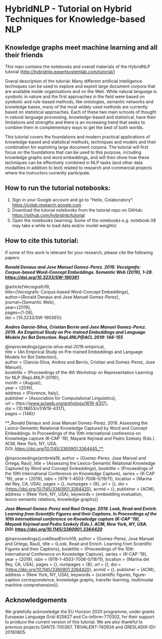 # HybridNLP - Tutorial on Hybrid Techniques for Knowledge-based NLP
## Knowledge graphs meet machine learning and all their friends

This repo contains the notebooks and overall materials of the HybridNLP tutorial (http://hybridnlp.expertsystemlab.com/tutorial/)

Overal description of the tutorial: Many different artificial intelligence techniques can be used to explore and exploit large document corpora that are available inside organizations and on the Web. While natural language is symbolic in nature and the first approaches in the field were based on symbolic and rule-based methods, like ontologies, semantic networks and knowledge bases, many of the most widely used methods are currently based on statistical approaches. Each of these two main schools of thought in natural language processing, knowledge-based and statistical, have their limitations and strengths and there is an increasing trend that seeks to combine them in complementary ways to get the best of both worlds.

This tutorial covers the foundations and modern practical applications of knowledge-based and statistical methods, techniques and models and their combination for exploiting large document corpora. The tutorial will first focus on the foundations that can be used to this purpose, including knowledge graphs and word embeddings, and will then show how these techniques can be effectively combined in NLP tasks (and other data modalities in addition to text) related to research and commercial projects where the instructors currently participate.

## How to run the tutorial notebooks:
1. Sign in your Google account and go to “Hello, Colaboratory”: https://colab.research.google.com 
2. Download the tutorial notebooks from the tutorial repo on GitHub: https://github.com/hybridnlp/tutorial 
3. Open the notebooks (warning: Some of the notebooks e.g. notebook 08 may take a while to load data and/or model weights)


## How to cite this tutorial:
If some of this work is relevant for your research, please cite the following papers:

**_Ronald Denaux and Jose Manuel Gomez-Perez. 2019. Vecsigrafo: Corpus-based Word-Concept Embeddings. Semantic Web (2019), 1–28. https://doi.org/10.3233/SW-190361_**

@article{Vecsigrafo19,  
title={Vecsigrafo: Corpus-based Word-Concept Embeddings},  
author={Ronald Denaux and Jose Manuel Gomez-Perez},  
journal={Semantic Web},  
year={2019},  
pages={1-28},  
doi = {10.3233/SW-190361}}  

**_Andres Garcia-Silva, Cristian Berrio and Jose Manuel Gomez-Perez. 2019. An Empirical Study on Pre-trained Embeddings and Language Models for Bot Detection. RepL4NLP@ACL 2019: 148-155_**

@inproceedings{garcia-silva-etal-2019-empirical,  
title = {An Empirical Study on Pre-trained Embeddings and Language Models for Bot Detection},  
author = {Garcia-Silva, Andres  and Berrio, Cristian  and Gomez-Perez, Jose Manuel},  
booktitle = {Proceedings of the 4th Workshop on Representation Learning for NLP (RepL4NLP-2019)},  
month = {August},  
year = {2019},  
address = {Florence, Italy},  
publisher = {Association for Computational Linguistics},  
url = {ttps://www.aclweb.org/anthology/W19-4317},  
doi = {10.18653/v1/W19-4317},  
pages = {148}}  

**_Ronald Denaux and Jose Manuel Gomez-Perez. 2019. Assessing the Lexico-Semantic Relational Knowledge Captured by Word and Concept Embeddings. In Proceedings of the 10th international conference on Knowledge capture (K-CAP '19), Mayank Kejriwal and Pedro Szekely (Eds.). ACM, New York, NY, USA. DOI: https://doi.org/10.1145/3360901.3364445_** 

@inproceedings{embrela19,
author = {Gomez-Perez, Jose Manuel and Ortega, Raul},
title = {Assessing the Lexico-Semantic Relational Knowledge Captured by Word and Concept Embeddings},
booktitle = {Proceedings of the 10th International Conference on Knowledge Capture},
series = {K-CAP '19},
year = {2019},
isbn = {978-1-4503-7008-0/19/11},
location = {Marina del Rey, CA, USA},
pages = {},
numpages = {8},
url = {},
doi = {https://doi.org/10.1145/3360901.3364420},
acmid = {},
publisher = {ACM},
address = {New York, NY, USA},
keywords = {embedding evaluation, lexico-semantic relations, knowledge graphs}}

**_Jose Manuel Gomez-Perez and Raul Ortega. 2019. Look, Read and Enrich. Learning from Scientific Figures and their Captions. In Proceedings of the 10th international conference on Knowledge capture (K-CAP '19), Mayank Kejriwal and Pedro Szekely (Eds.). ACM, New York, NY, USA. DOI: https://doi.org/10.1145/3360901.3364420_**

@inproceedings{LookReadEnrich19,
 author = {Gomez-Perez, Jose Manuel and Ortega, Raul},
 title = {Look, Read and Enrich. Learning from Scientific Figures and their Captions},
 booktitle = {Proceedings of the 10th International Conference on Knowledge Capture},
 series = {K-CAP '19},
 year = {2019},
 isbn = {978-1-4503-7008-0/19/11},
 location = {Marina del Rey, CA, USA},
 pages = {},
 numpages = {8},
 url = {},
 doi = {https://doi.org/10.1145/3360901.3364420},
 acmid = {},
 publisher = {ACM},
 address = {New York, NY, USA},
 keywords = {scientific figures, figure-caption correspondence, knowledge graphs, transfer learning, multimodal machine comprehension}}
  
## Acknowledgements
We gratefully acknowledge the EU Horizon 2020 programme, under grants European Language Grid-825627 and Co-inform-770302, for their support to produce the current version of this tutorial. We are also thankful to previous projects DANTE-700367, TRIVALENT-740934 and GRESLADIX-IDI-20160805.
